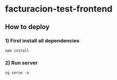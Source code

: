 # facturacion-test-frontend

## How to deploy

### 1) First install all dependencies

```
npm install
```

### 2) Run server

```
ng serve -o
```
